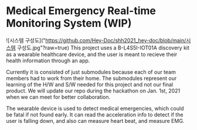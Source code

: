 # Medical Emergency Real-time Monitoring System (WIP)
![시스템 구성도]("https://github.com/Hey-Doc/shh2021_hey-doc/blob/main/시스템 구성도.jpg"?raw=true)
This project uses a B-L4S5I-IOT01A discovery kit as a wearable healthcare device, and the user is meant to recieve their health information through an app.

Currently it is consisted of just submodules because each of our team members had to work from their home. The submodules represent our learning of the H/W and S/W needed for this project and not our final product. We will update our repo during the hackathon on Jan. 1st, 2021 when we can meet for better collaboration.

The wearable device is used to detect medical emergencies, which could be fatal if not found early. It can read the acceleration info to detect if the user is falling down, and also can measure heart beat, and measure EMG.
